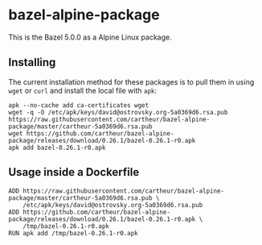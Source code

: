 # bazel-alpine-package

This is the Bazel 5.0.0 as a Alpine Linux package.

## Installing

The current installation method for these packages is to pull them in using `wget` or `curl` and install the local file with `apk`:

    apk --no-cache add ca-certificates wget
    wget -q -O /etc/apk/keys/david@ostrovsky.org-5a0369d6.rsa.pub https://raw.githubusercontent.com/cartheur/bazel-alpine-package/master/cartheur-5a0369d6.rsa.pub
    wget https://github.com/cartheur/bazel-alpine-package/releases/download/0.26.1/bazel-0.26.1-r0.apk
    apk add bazel-0.26.1-r0.apk

## Usage inside a Dockerfile

    ADD https://raw.githubusercontent.com/cartheur/bazel-alpine-package/master/cartheur-5a0369d6.rsa.pub \
        /etc/apk/keys/david@ostrovsky.org-5a0369d6.rsa.pub
    ADD https://github.com/cartheur/bazel-alpine-package/releases/download/0.26.1/bazel-0.26.1-r0.apk \
        /tmp/bazel-0.26.1-r0.apk
    RUN apk add /tmp/bazel-0.26.1-r0.apk

